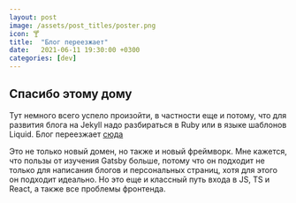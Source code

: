 ```yaml
---
layout: post
image: /assets/post_titles/poster.png
icon: 🍸
title:  "Блог переезжает"
date:   2021-06-11 19:30:00 +0300
categories: [dev]
---
```


## Спасибо этому дому

Тут немного всего успело произойти, в частности еще и потому, что для развития блога на Jekyll надо разбираться в Ruby или в языке шаблонов Liquid.
Блог переезжает [сюда](ttps://gotcha.blog/)

Это не только новый домен, но также и новый фреймворк. Мне кажется, что пользы от изучения Gatsby больше, потому что он подходит не только для написания блогов и персональных страниц, хотя для этого он подходит идеально. Но это еще и классный путь входа в JS, TS и React, а также все проблемы фронтенда.
